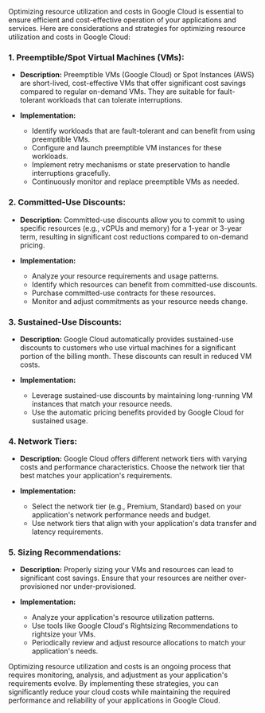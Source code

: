 Optimizing resource utilization and costs in Google Cloud is essential to ensure efficient and cost-effective operation of your applications and services. Here are considerations and strategies for optimizing resource utilization and costs in Google Cloud:

### 1. Preemptible/Spot Virtual Machines (VMs):

- **Description:** Preemptible VMs (Google Cloud) or Spot Instances (AWS) are short-lived, cost-effective VMs that offer significant cost savings compared to regular on-demand VMs. They are suitable for fault-tolerant workloads that can tolerate interruptions.

- **Implementation:** 
  - Identify workloads that are fault-tolerant and can benefit from using preemptible VMs.
  - Configure and launch preemptible VM instances for these workloads.
  - Implement retry mechanisms or state preservation to handle interruptions gracefully.
  - Continuously monitor and replace preemptible VMs as needed.

### 2. Committed-Use Discounts:

- **Description:** Committed-use discounts allow you to commit to using specific resources (e.g., vCPUs and memory) for a 1-year or 3-year term, resulting in significant cost reductions compared to on-demand pricing.

- **Implementation:** 
  - Analyze your resource requirements and usage patterns.
  - Identify which resources can benefit from committed-use discounts.
  - Purchase committed-use contracts for these resources.
  - Monitor and adjust commitments as your resource needs change.

### 3. Sustained-Use Discounts:

- **Description:** Google Cloud automatically provides sustained-use discounts to customers who use virtual machines for a significant portion of the billing month. These discounts can result in reduced VM costs.

- **Implementation:** 
  - Leverage sustained-use discounts by maintaining long-running VM instances that match your resource needs.
  - Use the automatic pricing benefits provided by Google Cloud for sustained usage.

### 4. Network Tiers:

- **Description:** Google Cloud offers different network tiers with varying costs and performance characteristics. Choose the network tier that best matches your application's requirements.

- **Implementation:** 
  - Select the network tier (e.g., Premium, Standard) based on your application's network performance needs and budget.
  - Use network tiers that align with your application's data transfer and latency requirements.

### 5. Sizing Recommendations:

- **Description:** Properly sizing your VMs and resources can lead to significant cost savings. Ensure that your resources are neither over-provisioned nor under-provisioned.

- **Implementation:** 
  - Analyze your application's resource utilization patterns.
  - Use tools like Google Cloud's Rightsizing Recommendations to rightsize your VMs.
  - Periodically review and adjust resource allocations to match your application's needs.

Optimizing resource utilization and costs is an ongoing process that requires monitoring, analysis, and adjustment as your application's requirements evolve. By implementing these strategies, you can significantly reduce your cloud costs while maintaining the required performance and reliability of your applications in Google Cloud.

